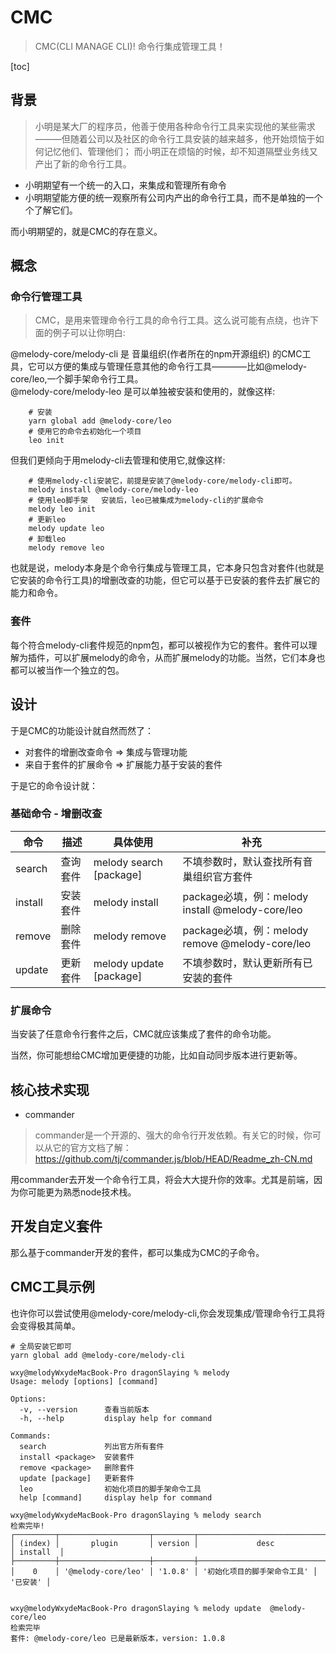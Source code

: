 

# CMC
> CMC(CLI MANAGE CLI)! 命令行集成管理工具！

[toc]

## 背景 
>小明是某大厂的程序员，他善于使用各种命令行工具来实现他的某些需求———但随着公司以及社区的命令行工具安装的越来越多，他开始烦恼于如何记忆他们、管理他们； 而小明正在烦恼的时候，却不知道隔壁业务线又产出了新的命令行工具。

 + 小明期望有一个统一的入口，来集成和管理所有命令
 + 小明期望能方便的统一观察所有公司内产出的命令行工具，而不是单独的一个个了解它们。

而小明期望的，就是CMC的存在意义。

## 概念

### 命令行管理工具
> CMC，是用来管理命令行工具的命令行工具。这么说可能有点绕，也许下面的例子可以让你明白:

@melody-core/melody-cli 是 音巢组织(作者所在的npm开源组织) 的CMC工具，它可以方便的集成与管理任意其他的命令行工具————比如@melody-core/leo,一个脚手架命令行工具。 <br>
@melody-core/melody-leo 是可以单独被安装和使用的，就像这样: 
```shell
    # 安装
    yarn global add @melody-core/leo
    # 使用它的命令去初始化一个项目
    leo init 
```

但我们更倾向于用melody-cli去管理和使用它,就像这样:

```shell
    # 使用melody-cli安装它，前提是安装了@melody-core/melody-cli即可。
    melody install @melody-core/melody-leo
    # 使用leo脚手架   安装后，leo已被集成为melody-cli的扩展命令
    melody leo init 
    # 更新leo
    melody update leo
    # 卸载leo
    melody remove leo
```
也就是说，melody本身是个命令行集成与管理工具，它本身只包含对套件(也就是它安装的命令行工具)的增删改查的功能，但它可以基于已安装的套件去扩展它的能力和命令。

### 套件
每个符合melody-cli套件规范的npm包，都可以被视作为它的套件。套件可以理解为插件，可以扩展melody的命令，从而扩展melody的功能。当然，它们本身也都可以被当作一个独立的包。


## 设计
于是CMC的功能设计就自然而然了：
+ 对套件的增删改查命令  =>  集成与管理功能
+ 来自于套件的扩展命令  =>  扩展能力基于安装的套件

于是它的命令设计就： 
### 基础命令 - 增删改查

| 命令 | 描述 |  具体使用 | 补充  |
| -- | ----- | ----- | -------------|
|  search |  查询套件 |  melody search [package] | 不填参数时，默认查找所有音巢组织官方套件 |
|  install | 安装套件 | melody install <package> | package必填，例：melody install @melody-core/leo |
|  remove | 删除套件 | melody remove <package> | package必填，例：melody remove @melody-core/leo |
|  update | 更新套件 | melody update [package] | 不填参数时，默认更新所有已安装的套件 |

### 扩展命令 
当安装了任意命令行套件之后，CMC就应该集成了套件的命令功能。<br>

当然，你可能想给CMC增加更便捷的功能，比如自动同步版本进行更新等。

## 核心技术实现

+ commander
>commander是一个开源的、强大的命令行开发依赖。有关它的时候，你可以从它的官方文档了解： https://github.com/tj/commander.js/blob/HEAD/Readme_zh-CN.md

用commander去开发一个命令行工具，将会大大提升你的效率。尤其是前端，因为你可能更为熟悉node技术栈。

## 开发自定义套件
那么基于commander开发的套件，都可以集成为CMC的子命令。


## CMC工具示例
也许你可以尝试使用@melody-core/melody-cli,你会发现集成/管理命令行工具将会变得极其简单。

```shell
# 全局安装它即可
yarn global add @melody-core/melody-cli

```


```shell
wxy@melodyWxydeMacBook-Pro dragonSlaying % melody
Usage: melody [options] [command]

Options:
  -v, --version      查看当前版本
  -h, --help         display help for command

Commands:
  search             列出官方所有套件
  install <package>  安装套件
  remove <package>   删除套件
  update [package]   更新套件
  leo                初始化项目的脚手架命令工具
  help [command]     display help for command

wxy@melodyWxydeMacBook-Pro dragonSlaying % melody search
检索完毕!
┌─────────┬────────────────────┬─────────┬──────────────────────────────┬──────────┐
│ (index) │       plugin       │ version │             desc             │ install  │
├─────────┼────────────────────┼─────────┼──────────────────────────────┼──────────┤
│    0    │ '@melody-core/leo' │ '1.0.8' │ '初始化项目的脚手架命令工具' │ '已安装' │


wxy@melodyWxydeMacBook-Pro dragonSlaying % melody update  @melody-core/leo     
检索完毕
套件: @melody-core/leo 已是最新版本，version: 1.0.8

```


















